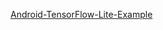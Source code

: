 [Android-TensorFlow-Lite-Example](https://github.com/amitshekhariitbhu/Android-TensorFlow-Lite-Example)

